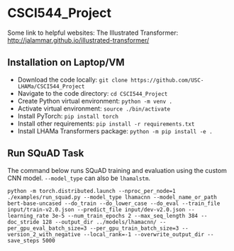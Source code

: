 # CSCI544_Project


Some link to helpful websites:
The Illustrated Transformer: http://jalammar.github.io/illustrated-transformer/

## Installation on Laptop/VM
- Download the code locally: `git clone https://github.com/USC-LHAMa/CSCI544_Project`
- Navigate to the code directory: `cd CSCI544_Project`
- Create Python virtual environment: `python -m venv .`
- Activate virtual environment: `source ./bin/activate`
- Install PyTorch: `pip install torch`
- Install other requirements: `pip install -r requirements.txt`
- Install LHAMa Transformers package: `python -m pip install -e .`

## Run SQuAD Task
The command below runs SQuAD training and evaluation using the custom CNN model. `--model_type` can also be `lhamalstm`.

`python -m torch.distributed.launch --nproc_per_node=1 ./examples/run_squad.py --model_type lhamacnn --model_name_or_path bert-base-uncased --do_train --do_lower_case --do_eval --train_file input/train-v2.0.json --predict_file input/dev-v2.0.json --learning_rate 3e-5 --num_train_epochs 2 --max_seq_length 384 --doc_stride 128 --output_dir ../models/lhamacnn/ --per_gpu_eval_batch_size=3 --per_gpu_train_batch_size=3 --version_2_with_negative --local_rank=-1 --overwrite_output_dir --save_steps 5000`
